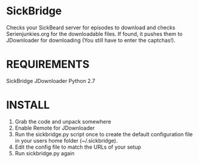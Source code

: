 SickBridge
==========

Checks your SickBeard server for episodes to download and checks Serienjunkies.org for the downloadable files.
If found, it pushes them to JDownloader for downloading (You still have to enter the captchas!).

REQUIREMENTS
============
SickBridge
JDownloader
Python 2.7

INSTALL
=======
1. Grab the code and unpack somewhere
2. Enable Remote for JDownloader
3. Run the sickbridge.py script once to create the default configuration file in your users home folder (~/.sickbridge).
4. Edit the config file to match the URLs of your setup
5. Run sickbridge.py again
